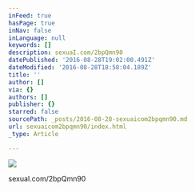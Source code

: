 ```yaml
---
inFeed: true
hasPage: true
inNav: false
inLanguage: null
keywords: []
description: sexuaI.com/2bpQmn90
datePublished: '2016-08-28T19:02:00.491Z'
dateModified: '2016-08-28T18:58:04.189Z'
title: ''
author: []
via: {}
authors: []
publisher: {}
starred: false
sourcePath: _posts/2016-08-28-sexuaicom2bpqmn90.md
url: sexuaicom2bpqmn90/index.html
_type: Article

---
```

![](https://the-grid-user-content.s3-us-west-2.amazonaws.com/fb132e08-ae5f-4372-84a1-533dcbc9e6f0.jpg)

sexuaI.com/2bpQmn90